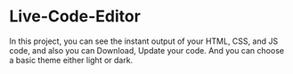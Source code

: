 # Live-Code-Editor
In this project, you can see the instant output of your HTML, CSS, and JS code, and also you can Download, Update your code. And you can choose a basic theme either light or dark.
